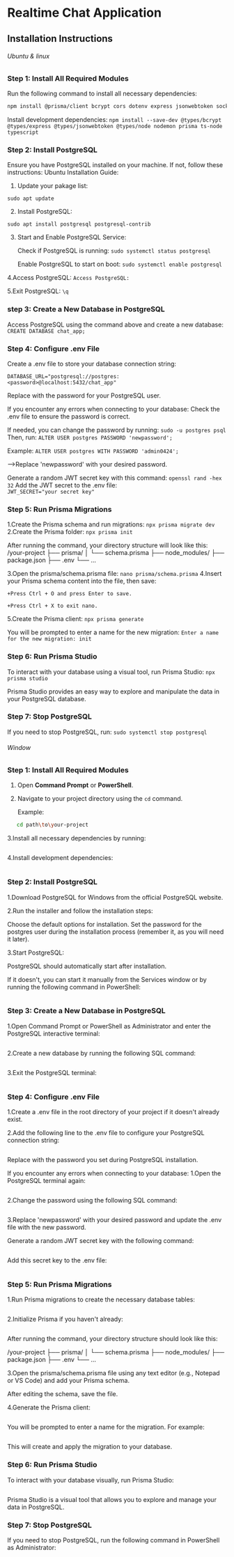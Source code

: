 # Realtime Chat Application

## Installation Instructions

###### Ubuntu & linux ######

### Step 1: Install All Required Modules

Run the following command to install all necessary dependencies:

```bash
npm install @prisma/client bcrypt cors dotenv express jsonwebtoken socket.io yup
```
Install development dependencies:
```npm install --save-dev @types/bcrypt @types/express @types/jsonwebtoken @types/node nodemon prisma ts-node typescript```

### Step 2: Install PostgreSQL

Ensure you have PostgreSQL installed on your machine. If not, follow these instructions:
    Ubuntu Installation Guide:

1. Update your pakage list: 

```sudo apt update```

2. Install PostgreSQL: 

```sudo apt install postgresql postgresql-contrib```

3. Start and Enable PostgreSQL Service:

    Check if PostgreSQL is running: ```sudo systemctl status postgresql```

    Enable PostgreSQL to start on boot: ```sudo systemctl enable postgresql```

4.Access PostgreSQL:
    ```Access PostgreSQL:```

5.Exit PostgreSQL:
    ```\q```

### step 3: Create a New Database in PostgreSQL
Access PostgreSQL using the command above and create a new database:
    ```CREATE DATABASE chat_app;```

### Step 4: Configure .env File

Create a .env file to store your database connection string:

```DATABASE_URL="postgresql://postgres:<password>@localhost:5432/chat_app"```

Replace <password> with the password for your PostgreSQL user.

If you encounter any errors when connecting to your database:
Check the .env file to ensure the password is correct.

If needed, you can change the password by running: 
    ```sudo -u postgres psql```
Then, run:
    ```ALTER USER postgres PASSWORD 'newpassword';```

Example:
    ```ALTER USER postgres WITH PASSWORD 'admin0424';```

-->Replace 'newpassword' with your desired password.

Generate a random JWT secret key with this command:
        ```openssl rand -hex 32```
Add the JWT secret to the .env file:      
        ```JWT_SECRET="your secret key"```
### Step 5: Run Prisma Migrations
1.Create the Prisma schema and run migrations:
        ```npx prisma migrate dev```
2.Create the Prisma folder:
        ```npx prisma init```

After running the command, your directory structure will look like this:
    /your-project
    ├── prisma/
    │   └── schema.prisma
    ├── node_modules/
    ├── package.json
    ├── .env
    └── ...

3.Open the prisma/schema.prisma file:
    ```nano prisma/schema.prisma```
4.Insert your Prisma schema content into the file, then save:

    +Press Ctrl + O and press Enter to save.

    +Press Ctrl + X to exit nano.

5.Create the Prisma client:
    ```npx prisma generate```

You will be prompted to enter a name for the new migration:
```Enter a name for the new migration: init```

### Step 6: Run Prisma Studio

To interact with your database using a visual tool, run Prisma Studio:
    ```npx prisma studio```

Prisma Studio provides an easy way to explore and manipulate the data in your PostgreSQL database.

### Step 7: Stop PostgreSQL
If you need to stop PostgreSQL, run:
```sudo systemctl stop postgresql```

###### Window ######

### Step 1: Install All Required Modules

1. Open **Command Prompt** or **PowerShell**.
2. Navigate to your project directory using the `cd` command.
   
   Example:

```bash
   cd path\to\your-project
```

3.Install all necessary dependencies by running:
```npm install @prisma/client bcrypt cors dotenv express jsonwebtoken socket.io yup
```

4.Install development dependencies:

```npm install --save-dev @types/bcrypt @types/express @types/jsonwebtoken @types/node nodemon prisma ts-node typescript
```

### Step 2: Install PostgreSQL

1.Download PostgreSQL for Windows from the official PostgreSQL website.

2.Run the installer and follow the installation steps:

Choose the default options for installation.
Set the password for the postgres user during the installation process (remember it, as you will need it later).

3.Start PostgreSQL:

PostgreSQL should automatically start after installation.

If it doesn't, you can start it manually from the Services window or by running the following command in PowerShell:
```net start postgresql-x64-13
```


### Step 3: Create a New Database in PostgreSQL

1.Open Command Prompt or PowerShell as Administrator and enter the PostgreSQL interactive terminal: 
```psql -U postgres
```
2.Create a new database by running the following SQL command:
```CREATE DATABASE chat_app;
```
3.Exit the PostgreSQL terminal:
```\q
```

### Step 4: Configure .env File
1.Create a .env file in the root directory of your project if it doesn't already exist.

2.Add the following line to the .env file to configure your PostgreSQL connection string:
```DATABASE_URL="postgresql://postgres:<password>@localhost:5432/chat_app"
```

Replace <password> with the password you set during PostgreSQL installation.

If you encounter any errors when connecting to your database:
1.Open the PostgreSQL terminal again:
```psql -U postgres
```
2.Change the password using the following SQL command:
```ALTER USER postgres PASSWORD 'newpassword';
```
3.Replace 'newpassword' with your desired password and update the .env file with the new password.

Generate a random JWT secret key with the following command: 
```openssl rand -hex 32
```
Add this secret key to the .env file:
```JWT_SECRET="your secret key"
```


### Step 5: Run Prisma Migrations

1.Run Prisma migrations to create the necessary database tables:
```npx prisma migrate dev
```

2.Initialize Prisma if you haven't already:
```npx prisma init
```

After running the command, your directory structure should look like this:

/your-project
├── prisma/
│   └── schema.prisma
├── node_modules/
├── package.json
├── .env
└── ...

3.Open the prisma/schema.prisma file using any text editor (e.g., Notepad or VS Code) and add your Prisma schema.

After editing the schema, save the file.

4.Generate the Prisma client:
```npx prisma generate
```
You will be prompted to enter a name for the migration. For example:
```Enter a name for the new migration: init
```

This will create and apply the migration to your database.

### Step 6: Run Prisma Studio
To interact with your database visually, run Prisma Studio:
```npx prisma studio
```
Prisma Studio is a visual tool that allows you to explore and manage your data in PostgreSQL.

### Step 7: Stop PostgreSQL
If you need to stop PostgreSQL, run the following command in PowerShell as Administrator:
```net stop postgresql-x64-13
```